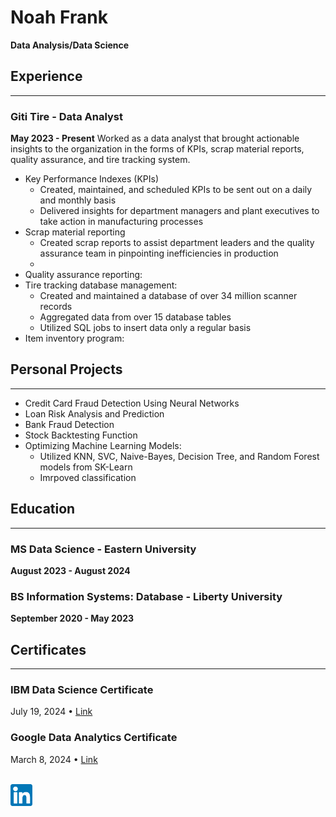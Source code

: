 # Noah Frank
<b>Data Analysis/Data Science</b>

## Experience
---
### Giti Tire - Data Analyst
<b>May 2023 - Present</b>
Worked as a data analyst that brought actionable insights to the organization in the forms of KPIs, scrap material reports, quality assurance, and tire tracking system. 

* Key Performance Indexes (KPIs)
  * Created, maintained, and scheduled KPIs to be sent out on a daily and monthly basis
  * Delivered insights for department managers and plant executives to take action in manufacturing processes
* Scrap material reporting
  * Created scrap reports to assist department leaders and the quality assurance team in pinpointing inefficiencies in production
  * 
* Quality assurance reporting:
* Tire tracking database management:
  * Created and maintained a database of over 34 million scanner records
  * Aggregated data from over 15 database tables
  * Utilized SQL jobs to insert data only a regular basis
* Item inventory program:

## Personal Projects
---
* Credit Card Fraud Detection Using Neural Networks
* Loan Risk Analysis and Prediction
* Bank Fraud Detection
* Stock Backtesting Function
* Optimizing Machine Learning Models:
  * Utilized KNN, SVC, Naive-Bayes, Decision Tree, and Random Forest models from SK-Learn
  * Imrpoved classification

## Education 
---
### MS Data Science - Eastern University
<b>August 2023 - August 2024</b>

### BS Information Systems: Database - Liberty University
<b>September 2020 - May 2023</b>



## Certificates 
---
### IBM Data Science Certificate 
July 19, 2024 • [Link](https://www.coursera.org/account/accomplishments/professional-cert/2SQYANZQMUW7)

### Google Data Analytics Certificate
March 8, 2024 • [Link](https://www.coursera.org/account/accomplishments/specialization/PUKHA6RTDHYS)




<br>
<a href="www.linkedin.com/in/noah-frank-032b68230">
  <img src="Assets/Linkedin Image.png" width="35">
</a>
